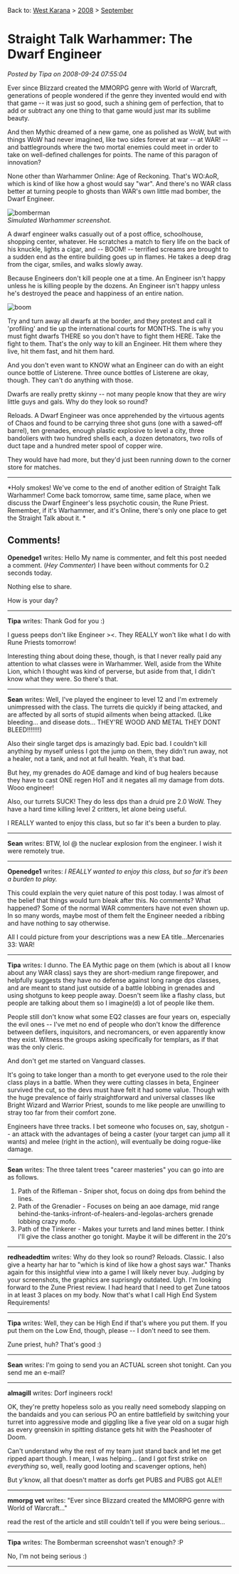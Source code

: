 Back to: [West Karana](/posts/westkarana.md) > [2008](/posts/2008/westkarana.md) > [September](./westkarana.md)
# Straight Talk Warhammer: The Dwarf Engineer

*Posted by Tipa on 2008-09-24 07:55:04*

Ever since Blizzard created the MMORPG genre with World of Warcraft, generations of people wondered if the genre they invented would end with that game -- it was just so good, such a shining gem of perfection, that to add or subtract any one thing to that game would just mar its sublime beauty. 

And then Mythic dreamed of a new game, one as polished as WoW, but with things WoW had never imagined, like two sides forever at war -- at WAR! -- and battlegrounds where the two mortal enemies could meet in order to take on well-defined challenges for points. The name of this paragon of innovation?

None other than Warhammer Online: Age of Reckoning. That's WO:AoR, which is kind of like how a ghost would say "war". And there's no WAR class better at turning people to ghosts than WAR's own little mad bomber, the Dwarf Engineer.

![](../../../uploads/2008/09/bomberman.jpg "bomberman")  
*Simulated Warhammer screenshot.*

A dwarf engineer walks casually out of a post office, schoolhouse, shopping center, whatever. He scratches a match to fiery life on the back of his knuckle, lights a cigar, and -- BOOM! -- terrified screams are brought to a sudden end as the entire building goes up in flames. He takes a deep drag from the cigar, smiles, and walks slowly away.

Because Engineers don't kill people one at a time. An Engineer isn't happy unless he is killing people by the dozens. An Engineer isn't happy unless he's destroyed the peace and happiness of an entire nation.

![](../../../uploads/2008/09/boom.jpg "boom")

Try and turn away all dwarfs at the border, and they protest and call it 'profiling' and tie up the international courts for MONTHS. The is why you must fight dwarfs THERE so you don't have to fight them HERE. Take the fight to them. That's the only way to kill an Engineer. Hit them where they live, hit them fast, and hit them hard.

And you don't even want to KNOW what an Engineer can do with an eight ounce bottle of Listerene. Three ounce bottles of Listerene are okay, though. They can't do anything with those.

Dwarfs are really pretty skinny -- not many people know that they are wiry little guys and gals. Why do they look so round?

Reloads. A Dwarf Engineer was once apprehended by the virtuous agents of Chaos and found to be carrying three shot guns (one with a sawed-off barrel), ten grenades, enough plastic explosive to level a city, three bandoliers with two hundred shells each, a dozen detonators, two rolls of duct tape and a hundred meter spool of copper wire.

They would have had more, but they'd just been running down to the corner store for matches.

---

*Holy smokes! We've come to the end of another edition of Straight Talk Warhammer! Come back tomorrow, same time, same place, when we discuss the Dwarf Engineer's less psychotic cousin, the Rune Priest. Remember, if it's Warhammer, and it's Online, there's only one place to get the Straight Talk about it.
*
## Comments!

**Openedge1** writes: Hello
My name is commenter, and felt this post needed a comment. (*Hey Commenter*)
I have been without comments for 0.2 seconds today.

Nothing else to share.

How is your day?

---

**Tipa** writes: Thank God for you :)

I guess peeps don't like Engineer ><. They REALLY won't like what I do with Rune Priests tomorrow!

Interesting thing about doing these, though, is that I never really paid any attention to what classes were in Warhammer. Well, aside from the White Lion, which I thought was kind of perverse, but aside from that, I didn't know what they were. So there's that.

---

**Sean** writes: Well, I've played the engineer to level 12 and I'm extremely unimpressed with the class. The turrets die quickly if being attacked, and are affected by all sorts of stupid ailments when being attacked. (Like bleeding... and disease dots... THEY'RE WOOD AND METAL THEY DONT BLEED!!!!!!!)

Also their single target dps is amazingly bad. Epic bad. I couldn't kill anything by myself unless I got the jump on them, they didn't run away, not a healer, not a tank, and not at full health. Yeah, it's that bad. 

But hey, my grenades do AOE damage and kind of bug healers because they have to cast ONE regen HoT and it negates all my damage from dots. Wooo engineer!

Also, our turrets SUCK! They do less dps than a druid pre 2.0 WoW. They have a hard time killing level 2 critters, let alone being useful.

I REALLY wanted to enjoy this class, but so far it's been a burden to play.

---

**Sean** writes: BTW, lol @ the nuclear explosion from the engineer. I wish it were remotely true.

---

**Openedge1** writes: *I REALLY wanted to enjoy this class, but so far it’s been a burden to play.*

This could explain the very quiet nature of this post today. I was almost of the belief that things would turn bleak after this. No comments? What happened?
Some of the normal WAR commenters have not even shown up.
In so many words, maybe most of them felt the Engineer needed a ribbing and have nothing to say otherwise.

All I could picture from your descriptions was a new EA title...Mercenaries 33: WAR!

---

**Tipa** writes: I dunno. The EA Mythic page on them (which is about all I know about any WAR class) says they are short-medium range firepower, and helpfully suggests they have no defense against long range dps classes, and are meant to stand just outside of a battle lobbing in grenades and using shotguns to keep people away. Doesn't seem like a flashy class, but people are talking about them so I imagine(d) a lot of people like them.

People still don't know what some EQ2 classes are four years on, especially the evil ones -- I've met no end of people who don't know the difference between defilers, inquisitors, and necromancers, or even apparently know they exist. Witness the groups asking specifically for templars, as if that was the only cleric.

And don't get me started on Vanguard classes.

It's going to take longer than a month to get everyone used to the role their class plays in a battle. When they were cutting classes in beta, Engineer survived the cut, so the devs must have felt it had some value. Though with the huge prevalence of fairly straightforward and universal classes like Bright Wizard and Warrior Priest, sounds to me like people are unwilling to stray too far from their comfort zone.

Engineers have three tracks. I bet someone who focuses on, say, shotgun -- an attack with the advantages of being a caster (your target can jump all it wants) and melee (right in the action), will eventually be doing rogue-like damage.

---

**Sean** writes: The three talent trees "career masteries" you can go into are as follows.

1. Path of the Rifleman - Sniper shot, focus on doing dps from behind the lines.
2. Path of the Grenadier - Focuses on being an aoe damage, mid range behind-the-tanks-infront-of-healers-and-legolas-archers grenade lobbing crazy mofo.
3. Path of the Tinkerer - Makes your turrets and land mines better. I think I'll give the class another go tonight. Maybe it will be different in the 20's

---

**redheadedtim** writes: Why do they look so round? Reloads. Classic. I also give a hearty har har to "which is kind of like how a ghost says war." Thanks again for this insightful view into a game I will likely never buy. Judging by your screenshots, the graphics are suprisngly outdated. Ugh. I'm looking forward to the Zune Priest review. I had heard that I need to get Zune tatoos in at least 3 places on my body. Now that's what I call High End System Requirements!

---

**Tipa** writes: Well, they can be High End if that's where you put them. If you put them on the Low End, though, please -- I don't need to see them.

Zune priest, huh? That's good :)

---

**Sean** writes: I'm going to send you an ACTUAL screen shot tonight. Can you send me an e-mail?

---

**almagill** writes: Dorf ingineers rock!

OK, they're pretty hopeless solo as you really need somebody slapping on the bandaids and you can serious PO an entire battlefield by switching your turret into aggressive mode and giggling like a five year old on a sugar high as every greenskin in spitting distance gets hit with the Peashooter of Doom.

Can't understand why the rest of my team just stand back and let me get ripped apart though. I mean, I was helping... (and I got first strike on *everything* so, well, really good looting and scavenger options, heh)

But y'know, all that doesn't matter as dorfs get PUBS and PUBS got ALE!!

---

**mmorpg vet** writes: "Ever since Blizzard created the MMORPG genre with World of Warcraft..."

read the rest of the article and still couldn't tell if you were being serious...

---

**Tipa** writes: The Bomberman screenshot wasn't enough? :P

No, I'm not being serious :)

---


